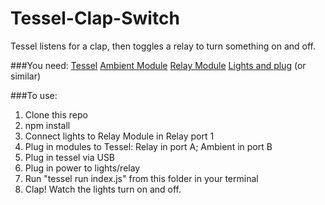 Tessel-Clap-Switch
==================

Tessel listens for a clap, then toggles a relay to turn something on and off.

###You need:
[Tessel](http://tessel.io)
[Ambient Module]()
[Relay Module]()
[Lights and plug]() (or similar)

###To use:
1. Clone this repo
1. npm install
1. Connect lights to Relay Module in Relay port 1
1. Plug in modules to Tessel: Relay in port A; Ambient in port B
1. Plug in tessel via USB
1. Plug in power to lights/relay
1. Run "tessel run index.js" from this folder in your terminal
1. Clap! Watch the lights turn on and off.
